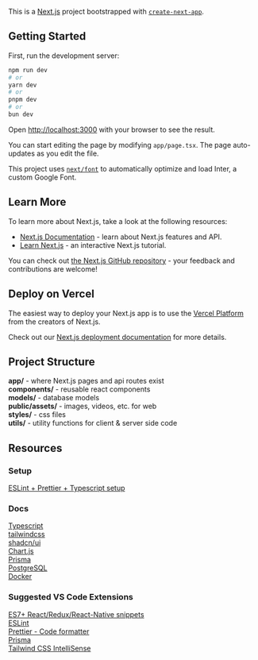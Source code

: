 This is a [Next.js](https://nextjs.org/) project bootstrapped with [`create-next-app`](https://github.com/vercel/next.js/tree/canary/packages/create-next-app).

## Getting Started

First, run the development server:

```bash
npm run dev
# or
yarn dev
# or
pnpm dev
# or
bun dev
```

Open [http://localhost:3000](http://localhost:3000) with your browser to see the result.

You can start editing the page by modifying `app/page.tsx`. The page auto-updates as you edit the file.

This project uses [`next/font`](https://nextjs.org/docs/basic-features/font-optimization) to automatically optimize and load Inter, a custom Google Font.

## Learn More

To learn more about Next.js, take a look at the following resources:

- [Next.js Documentation](https://nextjs.org/docs) - learn about Next.js features and API.
- [Learn Next.js](https://nextjs.org/learn) - an interactive Next.js tutorial.

You can check out [the Next.js GitHub repository](https://github.com/vercel/next.js/) - your feedback and contributions are welcome!

## Deploy on Vercel

The easiest way to deploy your Next.js app is to use the [Vercel Platform](https://vercel.com/new?utm_medium=default-template&filter=next.js&utm_source=create-next-app&utm_campaign=create-next-app-readme) from the creators of Next.js.

Check out our [Next.js deployment documentation](https://nextjs.org/docs/deployment) for more details.

## Project Structure
**app/** - where Next.js pages and api routes exist\
**components/** - reusable react components\
**models/** - database models\
**public/assets/** - images, videos, etc. for web\
**styles/** - css files\
**utils/** - utility functions for client & server side code

## Resources
### Setup
[ESLint + Prettier + Typescript setup](https://khalilstemmler.com/blogs/tooling/prettier/)

### Docs
[Typescript](https://www.typescriptlang.org/docs/)\
[tailwindcss](https://tailwindcss.com/docs/editor-setup)\
[shadcn/ui](https://ui.shadcn.com/docs)\
[Chart.js](https://www.chartjs.org/docs/latest/getting-started/)\
[Prisma](https://www.prisma.io/nextjs)\
[PostgreSQL](https://www.postgresql.org/docs/current/index.html)\
[Docker](https://docs.docker.com/manuals/)

### Suggested VS Code Extensions
[ES7+ React/Redux/React-Native snippets](https://marketplace.visualstudio.com/items?itemName=dsznajder.es7-react-js-snippets)\
[ESLint](https://marketplace.visualstudio.com/items?itemName=dbaeumer.vscode-eslint)\
[Prettier - Code formatter](https://marketplace.visualstudio.com/items?itemName=esbenp.prettier-vscode)\
[Prisma](https://marketplace.visualstudio.com/items?itemName=Prisma.prisma)\
[Tailwind CSS IntelliSense](https://marketplace.visualstudio.com/items?itemName=bradlc.vscode-tailwindcss)